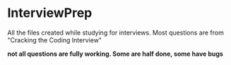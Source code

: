 # InterviewPrep

All the files created while studying for interviews.
Most questions are from "Cracking the Coding Interview"

**not all questions are fully working. Some are half done, some have bugs**
